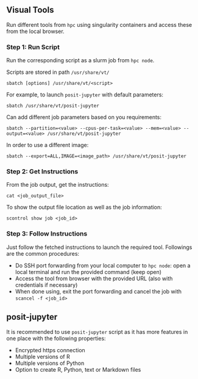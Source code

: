## Visual Tools

Run different tools from `hpc` using singularity containers and access these from the local browser.

### Step 1: Run Script
Run the corresponding script as a slurm job from `hpc node`.

Scripts are stored in path `/usr/share/vt/`
```
sbatch [options] /usr/share/vt/<script>
```
For example, to launch `posit-jupyter` with default parameters:
```
sbatch /usr/share/vt/posit-jupyter
```
Can add different job parameters based on you requirements:
```
sbatch --partition=<value> --cpus-per-task=<value> --mem=<value> --output=<value> /usr/share/vt/posit-jupyter
```
In order to use a different image:
```
sbatch --export=ALL,IMAGE=<image_path> /usr/share/vt/posit-jupyter
```

### Step 2: Get Instructions
From the job output, get the instructions:
```
cat <job_output_file>
```
To show the output file location as well as the job information:
```
scontrol show job <job_id>
```

### Step 3: Follow Instructions
Just follow the fetched instructions to launch the required tool. Followings are the common procedures:

- Do SSH port forwarding from your local computer to `hpc node`: open a local terminal and run the provided command (keep open)
- Access the tool from browser with the provided URL (also with credentials if necessary)
- When done using, exit the port forwarding and cancel the job with `scancel -f <job_id>`

## posit-jupyter
It is recommended to use `posit-jupyter` script as it has more features in one place with the following properties:

- Encrypted https connection
- Multiple versions of R
- Multiple versions of Python
- Option to create R, Python, text or Markdown files
